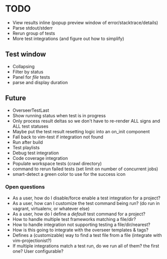 # TODO

- View results inline (popup preview window of error/stacktrace/details)
- Parse stdout/stderr
- Rerun group of tests
- More test integrations (and figure out how to simplify)

## Test window

- Collapsing
- Filter by status
- Panel for _file_ tests
- parse and display duration

## Future

- OverseerTestLast
- Show running status when test is in progress
- Only process result deltas so we don't have to re-render ALL signs and ALL test statuses
- Maybe put the test result resetting logic into an on_init component
- Fall back to vim-test if integration not found
- Run after build
- Test playlists
- Debug test integration
- Code coverage integration
- Populate workspace tests (crawl directory)
- command to rerun failed tests (set limit on number of concurrent jobs)
- smart-detect a green color to use for the success icon

### Open questions

- As a user, how do I disable/force enable a test integration for a project?
- As a user, how can I customize the test command being run? (do run in vagrant, virtualenv, or whatever else)
- As a user, how do I define a _default_ test command for a project?
- How to handle multiple test frameworks matching a file/dir?
- How to handle integration not supporting testing a file/dir/nearest?
- How is this going to integrate with the overseer templates & tags?
- Defines a (customizable) way to find a test file from a file (integrate with vim-projectionist?)
- If multiple integrations match a test run, do we run all of them? the first one? User configurable?
